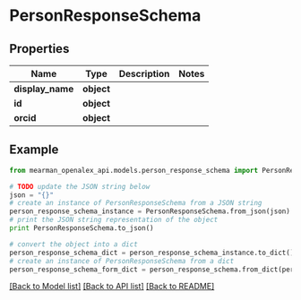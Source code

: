 # PersonResponseSchema


## Properties

Name | Type | Description | Notes
------------ | ------------- | ------------- | -------------
**display_name** | **object** |  | 
**id** | **object** |  | 
**orcid** | **object** |  | 

## Example

```python
from mearman_openalex_api.models.person_response_schema import PersonResponseSchema

# TODO update the JSON string below
json = "{}"
# create an instance of PersonResponseSchema from a JSON string
person_response_schema_instance = PersonResponseSchema.from_json(json)
# print the JSON string representation of the object
print PersonResponseSchema.to_json()

# convert the object into a dict
person_response_schema_dict = person_response_schema_instance.to_dict()
# create an instance of PersonResponseSchema from a dict
person_response_schema_form_dict = person_response_schema.from_dict(person_response_schema_dict)
```
[[Back to Model list]](../README.md#documentation-for-models) [[Back to API list]](../README.md#documentation-for-api-endpoints) [[Back to README]](../README.md)


